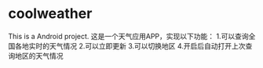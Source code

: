 # coolweather
This is a  Android project.
这是一个天气应用APP，实现以下功能：
  1.可以查询全国各地实时的天气情况
  2.可以立即更新
  3.可以切换地区
  4.开启后自动打开上次查询地区的天气情况
